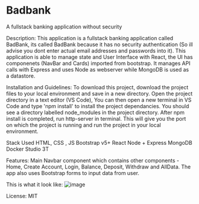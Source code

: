 # Badbank

A fullstack banking application without security

Description: This application is a fullstack banking application called BadBank, its called BadBank because it has no security authentication (So ill advise you dont enter actual email addresses and passwords into it). This application is able to manage state and User Interface with React, the UI has componenets (NavBar and Cards) imported from bootstrap. It manages API calls with Express and uses Node as webserver while MongoDB is used as a datastore.

Installation and Guidelines: To download this project, download the project files to your local environment and save in a new directory. Open the project directory in a text editor (VS Code), You can then open a new terminal in VS Code and type 'npm install' to install the project dependancies. You should see a directory labelled node_modules in the project directory. After npm install is completed, run http-server in terminal. This will give you the port on which the project is running and run the project in your local environment.

Stack Used
HTML, CSS , JS
Bootstrap v5+
React
Node + Express
MongoDB
Docker
Studio 3T

Features:
Main Navbar component which contains other components - Home, Create Account, Login, Balance, Deposit, Withdraw and AllData. The app also uses Bootstrap forms to input data from user.

This is what it look like:
![image](https://user-images.githubusercontent.com/97487349/194805779-4a12151a-edcd-4949-bf80-dfd39c364aeb.png)


License:
MIT
